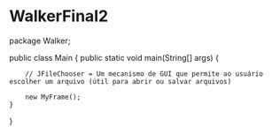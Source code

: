 # WalkerFinal2
package Walker;

public class Main {
	public static void main(String[] args) {
		
		// JFileChooser = Um mecanismo de GUI que permite ao usuário escolher um arquivo (útil para abrir ou salvar arquivos)
		
		new MyFrame();
	}
}
